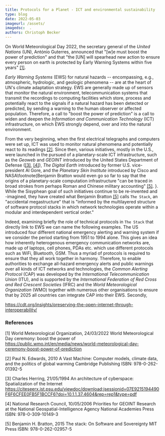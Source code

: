 ```yaml
---
title: Protocols for a Planet - ICT and environmental sustainability
type: blog
date: 2022-05-03
imageurl: /assets/
imagedsc:  .
authors: Christoph Becker
---
```


On World Meteorological Day 2022, the secretary general of the *United Nations* (UN), António Guterres, announced that "[w]e must boost the power of prediction" and that "the [UN] will spearhead new action to ensure every person on earth is protected by Early Warning Systems within five years" [[1]](#1).

*Early Warning Systems* (EWS) for natural hazards -- encompassing, e.g., atmospheric, hydrologic, and geologic phenomena -- are at the heart of UN's climate adaptation strategy. EWS are generally made up of sensors that monitor the natural environment, telecommunication systems that transmit the recordings to computing facilities which store, process and potentially react to the signals if a natural hazard has been detected or predicted, by sending a warning to the human observer or affected population. Therefore, a call to "boost the power of prediction" is a call to widen and deepen the *Information and Communication Technology* (ICT) infrastructure, on which EWS strongly depend, over and into the natural environment.

From the very beginning, when the first electrical telegraphs and computers were set up, ICT was used to monitor natural phenomena and potentially react to its readings [[2]](#2). Since then, various initiatives, mostly in the U.S., were launched in the pursued of a planetary-scale ICT infrastructure, such as the *Geoweb* and *GEOINT* introduced by the United States Department of Defense ([[3]](#3), [[4]](#4)), *The Digital Earth* introduced by former U.S. vice-president Al Gore, and the *Planetary Skin Institute* introduced by Cisco and NASA\footnote{Benjamin Bratton would even go so far to say that the origins of a planetary-scale computation infrastructure "can be traced in broad strokes from perhaps Roman and Chinese military accounting" [[5]](#5). }. While the Sisyphean goal of such initiatives continue to be re-invented and -imagined, they have created what Benjamin Bratton [[5]](#5) calls `The Stack`, an "accidental megastructure" that is "informed by the multilayered structure of software protocol stacks in which network technologies operate within a modular and interdependent vertical order."

Indeed, examining briefly the role of technical protocols in `The Stack` that directly link to EWS we can name the following examples. The US introduced four different national emergency alerting and warning system if we consider the period starting from 1951 to 1994 alone. This gives an idea how inherently heterogenous emergency communication networks are, made up of laptops, cell phones, PDAs etc. which use different protocols such as WiFi, Bluetooth, GSM. Thus a myriad of protocols is required to ensure that they all work together in harmony. Therefore, to enable authorities to exchange all-hazard emergency alerts and public warnings over all kinds of ICT networks and technologies, the *Common Alerting Protocol* (CAP) was developed by the *International Telecommunication Union* (ITU), and is supported by the *International Federation of Red Cross and Red Crescent Societies* (IFRC) and the *World Meteorological Organization* (WMO) together with numerous other organisations to ensure that by 2025 all countries can integrate CAP into their EWS. Secondly,

https://cdt.org/insights/preserving-the-open-internet-through-interoperability/

### References
<a id="1">[1]</a>
World Meteorological Organization, 24/03/2022
World Meteorological Day ceremony: boost the power of
https://public.wmo.int/en/media/news/world-meteorological-day-ceremony-boost-power-of-prediction

<a id="2">[2]</a>
Paul N. Edwards, 2010
A Vast Machine: Computer models, climate data, and the politics of global warming
Cambridge Publishing
ISBN: 978-0-262-01392-5

<a id="3">[3]</a>
Charles Herring, 21/05/1994
An architecture of cyberspace: Spatialization of the Internet
https://citeseerx.ist.psu.edu/viewdoc/download;jsessionid=07E9215194490F6F6CFEE0FB5F1BCCF6?doi=10.1.1.37.4604&rep=rep1&type=pdf

<a id="4">[4]</a>
National Research Council, 10/05/2006
Priorities for GEOINT Research at the National Geospatial-Intelligence Agency
National Academies Press
ISBN: 978-0-309-10149-3

<a id="5">[5]</a>
Benjamin H. Bratton, 2015
The stack: On Software and Sovereignty
MIT Press
ISBN: 978-0-262-02957-5
